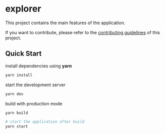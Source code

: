 # explorer

This project contains the main features of the application.

If you want to contribute, please refer to the [contributing guidelines](./CONTRIBUTING.md) of this project.

## Quick Start

install dependencies using **yarn**

```sh
yarn install
```

start the development server

```sh
yarn dev
```

build with production mode

```sh
yarn build

# start the application after build
yarn start
```
